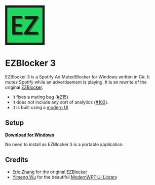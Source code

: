 ![icon](https://github.com/OpenByteDev/EZBlocker3/blob/master/EZBlocker3/Icon/Icon128.png)
# EZBlocker 3

EZBlocker 3 is a Spotify Ad Muter/Blocker for Windows written in C#.
It mutes Spotify while an advertisement is playing.
It is an rewrite of the original [EZBlocker](https://github.com/Xeroday/Spotify-Ad-Blocker).

- It fixes a muting bug ([#215](https://github.com/Xeroday/Spotify-Ad-Blocker/pull/215))
- It does not include any sort of analytics ([#103](https://github.com/Xeroday/Spotify-Ad-Blocker/issues/103)).
- It is built using a [modern UI](https://github.com/Kinnara/ModernWpf)

## Setup

**[Download for Windows](https://github.com/OpenByteDev/EZBlocker3/releases/download/0.1.0/EZBlocker3_v0.1.0.zip)**

No need to install as EZBlocker 3 is a portable application.

## Credits

- [Eric Zhang](https://github.com/Xeroday) for the original [EZBlocker](https://github.com/Xeroday/Spotify-Ad-Blocker)
- [Yimeng Wu](https://github.com/Kinnara) for the beautiful [ModernWPF UI Library](https://github.com/Kinnara/ModernWpf)


